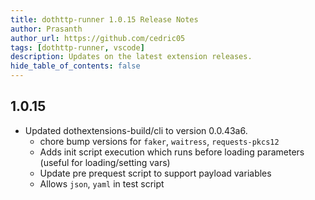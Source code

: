 ```yaml
---
title: dothttp-runner 1.0.15 Release Notes
author: Prasanth
author_url: https://github.com/cedric05
tags: [dothttp-runner, vscode]
description: Updates on the latest extension releases.
hide_table_of_contents: false
---
```


## 1.0.15

- Updated dothextensions-build/cli to version 0.0.43a6.
    - chore bump versions for `faker`, `waitress`, `requests-pkcs12`
    - Adds init script execution which runs before loading parameters (useful for loading/setting vars)
    - Update pre prequest script to support payload variables
    - Allows `json`, `yaml` in test script